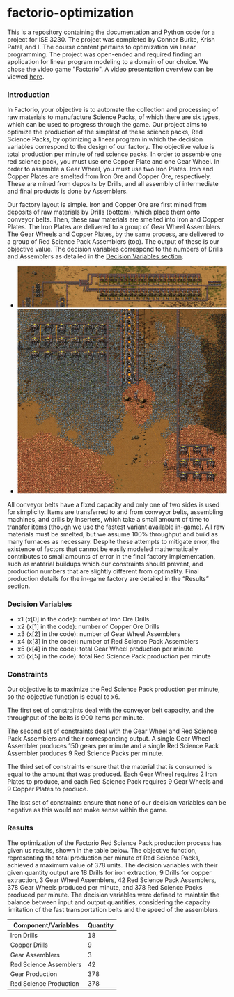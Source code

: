 # factorio-optimization

This is a repository containing the documentation and Python code for a project for ISE 3230. The project was completed by Connor Burke, Krish Patel, and I. The course content pertains to optimization via linear programming. The project was open-ended and required finding an application for linear program modeling to a domain of our choice. We chose the video game "Factorio". A video presentation overview can be viewed [here](https://www.youtube.com/watch?v=EkG-NCBqLzQ).

### Introduction

In Factorio, your objective is to automate the collection and processing of raw materials to manufacture Science Packs, of which there are six types, which can be used to progress through the game. Our project aims to optimize the production of the simplest of these science packs, Red Science Packs, by optimizing a linear program in which the decision variables correspond to the design of our factory. The objective value is total production per minute of red science packs. In order to assemble one red science pack, you must use one Copper Plate and one Gear Wheel. In order to assemble a Gear Wheel, you must use two Iron Plates. Iron and Copper Plates are smelted from Iron Ore and Copper Ore, respectively. These are mined from deposits by Drills, and all assembly of intermediate and final products is done by Assemblers.

Our factory layout is simple. Iron and Copper Ore are first mined from deposits of raw materials by Drills (bottom), which place them onto conveyor belts. Then, these raw materials are smelted into Iron and Copper Plates. The Iron Plates are delivered to a group of Gear Wheel Assemblers. The Gear Wheels and Copper Plates, by the same process, are delivered to a group of Red Science Pack Assemblers (top). The output of these is our objective value. The decision variables correspond to the numbers of Drills and Assemblers as detailed in the [Decision Variables section](#decision-variables).

* ![Assemblers](images/assemblers.png)
* ![Drills](images/drills.png)

All conveyor belts have a fixed capacity and only one of two sides is used for simplicity. Items are transferred to and from conveyor belts, assembling machines, and drills by Inserters, which take a small amount of time to transfer items (though we use the fastest variant available in-game). All raw materials must be smelted, but we assume 100% throughput and build as many furnaces as necessary. Despite these attempts to mitigate error, the existence of factors that cannot be easily modeled mathematically contributes to small amounts of error in the final factory implementation, such as material buildups which our constraints should prevent, and production numbers that are slightly different from optimality. Final production details for the in-game factory are detailed in the “Results” section.

### Decision Variables

* x1 (x[0] in the code): number of Iron Ore Drills
* x2 (x[1] in the code): number of Copper Ore Drills
* x3 (x[2] in the code): number of Gear Wheel Assemblers
* x4 (x[3] in the code): number of Red Science Pack Assemblers
* x5 (x[4] in the code): total Gear Wheel production per minute
* x6 (x[5] in the code): total Red Science Pack production per minute

### Constraints

Our objective is to maximize the Red Science Pack production per minute, so the objective function is equal to x6.

The first set of constraints deal with the conveyor belt capacity, and the throughput of the belts is 900 items per minute.

The second set of constraints deal with the Gear Wheel and Red Science Pack Assemblers and their corresponding output. A single Gear Wheel Assembler produces 150 gears per minute and a single Red Science Pack Assembler produces 9 Red Science Packs per minute.

The third set of constraints ensure that the material that is consumed is equal to the amount that was produced. Each Gear Wheel requires 2 Iron Plates to produce, and each Red Science Pack requires 9 Gear Wheels and 9 Copper Plates to produce.

The last set of constraints ensure that none of our decision variables can be negative as this would not make sense within the game.

### Results

The optimization of the Factorio Red Science Pack production process has given us results, shown in the table below. The objective function, representing the total production per minute of Red Science Packs, achieved a maximum value of 378 units. The decision variables with their given quantity output are 18 Drills for iron extraction, 9 Drills for copper extraction, 3 Gear Wheel Assemblers, 42 Red Science Pack Assemblers, 378 Gear Wheels produced per minute, and 378 Red Science Packs produced per minute. The decision variables were defined to maintain the balance between input and output quantities, considering the capacity limitation of the fast transportation belts and the speed of the assemblers.

| Component/Variables | Quantity |
| ----------------- | ---------------- |
| Iron Drills | 18 |
|Copper Drills | 9 |
| Gear Assemblers | 3 |
| Red Science Assemblers | 42 |
| Gear Production | 378 |
| Red Science Production | 378 |



